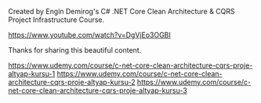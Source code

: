 Created by Engin Demirog's C# .NET Core Clean Architecture & CQRS Project Infrastructure Course.

https://www.youtube.com/watch?v=DgVjEo3OGBI

Thanks for sharing this beautiful content.


https://www.udemy.com/course/c-net-core-clean-architecture-cqrs-proje-altyap-kursu-1
https://www.udemy.com/course/c-net-core-clean-architecture-cqrs-proje-altyap-kursu-2
https://www.udemy.com/course/c-net-core-clean-architecture-cqrs-proje-altyap-kursu-3
